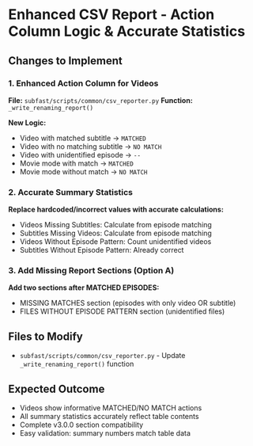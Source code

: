 # Enhanced CSV Report - Action Column Logic & Accurate Statistics

## Changes to Implement

### 1. Enhanced Action Column for Videos
**File:** `subfast/scripts/common/csv_reporter.py`
**Function:** `_write_renaming_report()`

**New Logic:**
- Video with matched subtitle → `MATCHED`
- Video with no matching subtitle → `NO MATCH`
- Video with unidentified episode → `--`
- Movie mode with match → `MATCHED`
- Movie mode without match → `NO MATCH`

### 2. Accurate Summary Statistics
**Replace hardcoded/incorrect values with accurate calculations:**
- Videos Missing Subtitles: Calculate from episode matching
- Subtitles Missing Videos: Calculate from episode matching  
- Videos Without Episode Pattern: Count unidentified videos
- Subtitles Without Episode Pattern: Already correct

### 3. Add Missing Report Sections (Option A)
**Add two sections after MATCHED EPISODES:**
- MISSING MATCHES section (episodes with only video OR subtitle)
- FILES WITHOUT EPISODE PATTERN section (unidentified files)

## Files to Modify
- `subfast/scripts/common/csv_reporter.py` - Update `_write_renaming_report()` function

## Expected Outcome
- Videos show informative MATCHED/NO MATCH actions
- All summary statistics accurately reflect table contents
- Complete v3.0.0 section compatibility
- Easy validation: summary numbers match table data